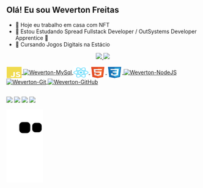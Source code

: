 ## Olá! Eu sou Weverton Freitas

- 🔭 Hoje eu trabalho em casa com NFT
- 🌱 Estou Estudando Spread Fullstack Developer / OutSystems Developer Apprentice 🚀
- 🎒 Cursando Jogos Digitais na Estácio
<div align="center">
  <a href="https://github.com/WevertonFreitas">
   <img width="48%" src="https://github-readme-stats.vercel.app/api?username=WevertonFreitas&show_icons=true&theme=tokyonight&include_all_commits=true&count_private=true"/>
 <img width="48%" src="https://github-readme-stats.vercel.app/api/top-langs/?username=WevertonFreitas&layout=compact&langs_count=7&theme=tokyonight"/>
</div>
<div style="display: inline_block"><br>
  <img align="center" alt="Weverton-Js" height="30" width="40" src="https://raw.githubusercontent.com/devicons/devicon/master/icons/javascript/javascript-plain.svg">
  <img align="center" alt="Weverton-MySql" height="30" width="40" src="https://cdn.jsdelivr.net/gh/devicons/devicon/icons/mysql/mysql-original.svg">
  <img align="center" alt="Weverton-React" height="30" width="40" src="https://raw.githubusercontent.com/devicons/devicon/master/icons/react/react-original.svg">
  <img align="center" alt="Weverton-HTML" height="30" width="40" src="https://raw.githubusercontent.com/devicons/devicon/master/icons/html5/html5-original.svg">
  <img align="center" alt="Weverton-CSS3" height="30" width="40" src="https://raw.githubusercontent.com/devicons/devicon/master/icons/css3/css3-original.svg">
  <img align="center" alt="Weverton-NodeJS" height="30" width="40" src="https://cdn.jsdelivr.net/gh/devicons/devicon/icons/nodejs/nodejs-original.svg">
  <img align="center" alt="Weverton-Git" height="30" width="40" src="https://cdn.jsdelivr.net/gh/devicons/devicon/icons/git/git-original.svg">
  <img align="center" alt="Weverton-GitHub" height="30" width="40" src="https://cdn.jsdelivr.net/gh/devicons/devicon/icons/github/github-original-wordmark.svg">
  
</div>
  
  ##
 
<div> 
  <a href="https://web.facebook.com/weverton.henrique.16/" target="_blank"><img src="https://img.shields.io/badge/Facebook-1877F2?style=for-the-badge&logo=facebook&logoColor=white" target="_blank"></a>
  <a href="https://www.instagram.com/weverton.henrique.16/" target="_blank"><img src="https://img.shields.io/badge/-Instagram-%23E4405F?style=for-the-badge&logo=instagram&logoColor=white" target="_blank"></a>
  <a href = "mailto:weverton_freitass@hotmail.com"><img src="https://img.shields.io/badge/-Gmail-%23333?style=for-the-badge&logo=gmail&logoColor=white" target="_blank"></a>
  <a href="https://www.linkedin.com/in/weverton-freitas-3618a822b" target="_blank"><img src="https://img.shields.io/badge/-LinkedIn-%230077B5?style=for-the-badge&logo=linkedin&logoColor=white" target="_blank"></a> 
 
  ![Snake animation](https://github.com/rafaballerini/rafaballerini/blob/output/github-contribution-grid-snake.svg)
 
</div>
